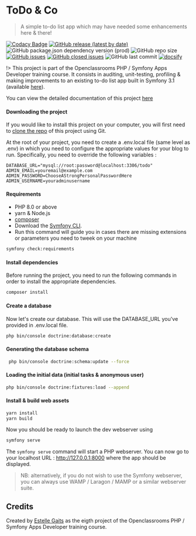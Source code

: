 # ToDo & Co

> A simple to-do list app which may have needed some enhancements here & there!

[![Codacy Badge](https://app.codacy.com/project/badge/Grade/30d28b33b7fd4fbb92d0a523cff172eb)](https://www.codacy.com/gh/EstelleMyddleware/todo/dashboard?utm_source=github.com&amp;utm_medium=referral&amp;utm_content=EstelleMyddleware/todo&amp;utm_campaign=Badge_Grade)
[![GitHub release (latest by date)](https://img.shields.io/github/v/release/EstelleMyddleware/todo)](https://github.com/EstelleMyddleware/todo)
![GitHub package.json dependency version (prod)](https://img.shields.io/github/package-json/dependency-version/EstelleMyddleware/todo/bootstrap)
![GitHub repo size](https://img.shields.io/github/repo-size/EstelleMyddleware/todo)
[![GitHub issues](https://img.shields.io/github/issues/EstelleMyddleware/todo)](https://github.com/EstelleMyddleware/todo/issues)
[![GitHub closed issues](https://img.shields.io/github/issues-closed/EstelleMyddleware/todo)](https://github.com/EstelleMyddleware/todo/issues?q=is%3Aissue+is%3Aclosed)
![GitHub last commit](https://img.shields.io/github/last-commit/EstelleMyddleware/todo)
[![docsify](https://img.shields.io/badge/documented%20with-docsify-cc00ff.svg)](https://docsify.js.org/)

!> This project is part of the Openclassrooms PHP / Symfony Apps Developer training course. It consists in auditing, 
unit-testing, profiling & making improvements to an existing to-do list app built in Symfony 3.1 
(available [here](https://github.com/saro0h/projet8-TodoList)).

You can view the detailed documentation of this project [here](https://estellemyddleware.github.io/todo/)

#### Downloading the project

If you would like to install this project on your computer, you will first need to [clone the repo](https://github.com/EstelleMyddleware/snowtricks) of this project using Git.

At the root of your project, you need to create a .env.local file (same level as .env) in which you need to configure the 
appropriate values for your blog to run. Specifically, you need to override the following variables :

```text
DATABASE_URL="mysql://root:password@localhost:3306/todo"
ADMIN_EMAIL=youremail@example.com
ADMIN_PASSWORD=ChooseAStrongPersonalPasswordHere
ADMIN_USERNAME=youradminusername
 ```

#### Requirements

* PHP 8.0 or above
* yarn & Node.js
* [composer](https://getcomposer.org/download/)
* Download the [Symfony CLI](https://symfony.com/download).
* Run this command will guide you in cases there are missing extensions or parameters you need to tweek on your machine

```bash
symfony check:requirements  
```

#### Install dependencies

Before running the project, you need to run the following commands in order to install the appropriate dependencies.

```bash
composer install
```

#### Create a database

Now let's create our database. This will use the DATABASE_URL you've provided in .env.local file.

```bash
php bin/console doctrine:database:create
```

#### Generating the database schema

```bash
 php bin/console doctrine:schema:update --force
 ```

#### Loading the initial data (initial tasks & anonymous user)

```bash
php bin/console doctrine:fixtures:load --append
```

#### Install & build web assets

```bash
yarn install
yarn build
```

Now you should be ready to launch the dev webserver using

```bash
symfony serve
```

The ```symfony serve``` command will start a PHP webserver.
You can now go to your localhost URL : <http://127.0.0.1:8000> where the app should be displayed.

>NB: alternatively, if you do not wish to use the Symfony webserver, you can always use WAMP / Laragon / MAMP or a similar webserver suite.

## Credits

Created by [Estelle Gaits](http://estellegaits.fr) as the eigth project of the Openclassrooms PHP / Symfony Apps Developer training course.
